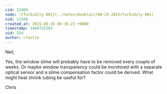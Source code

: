```yaml
---
cid: 12460
node: ![Turbidity 001](../notes/donblair/08-25-2015/turbidity-001)
nid: 12168
created_at: 2015-08-28 00:36:23 +0000
timestamp: 1440722183
uid: 554
author: cfastie
---
```


Neil,

Yes, the window slime will probably have to be removed every couple of weeks. Or maybe window transparency could be monitored with a separate optical sensor and a slime compensation factor could be derived. What might heat shrink tubing be useful for?

Chris